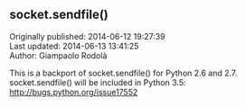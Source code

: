 ## socket.sendfile()  
Originally published: 2014-06-12 19:27:39  
Last updated: 2014-06-13 13:41:25  
Author: Giampaolo Rodolà  
  
This is a backport of socket.sendfile() for Python 2.6 and 2.7.
socket.sendfile() will be included in Python 3.5:
http://bugs.python.org/issue17552